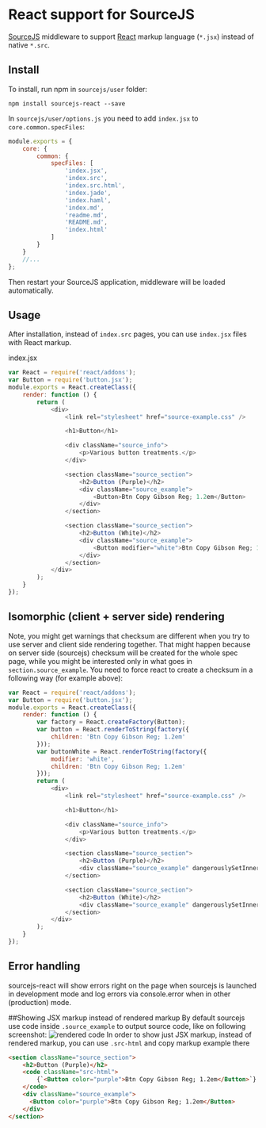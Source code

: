React support for SourceJS
===============

[SourceJS](http://sourcejs.com) middleware to support [React](https://facebook.github.io/react/) markup language (`*.jsx`) instead of native `*.src`.

## Install

To install, run npm in `sourcejs/user` folder:

```
npm install sourcejs-react --save
```

In `sourcejs/user/options.js` you need to add `index.jsx` to `core.common.specFiles`:
```js
module.exports = {
    core: {
        common: {
            specFiles: [
                'index.jsx',
                'index.src',
                'index.src.html',
                'index.jade',
                'index.haml',
                'index.md',
                'readme.md',
                'README.md',
                'index.html'
            ]
        }
    }
    //...
};
```

Then restart your SourceJS application, middleware will be loaded automatically.

## Usage

After installation, instead of `index.src` pages, you can use `index.jsx` files with React markup.

index.jsx
```js
var React = require('react/addons');
var Button = require('button.jsx');
module.exports = React.createClass({
    render: function () {
        return (
            <div>
                <link rel="stylesheet" href="source-example.css" />

                <h1>Button</h1>

                <div className="source_info">
                    <p>Various button treatments.</p>
                </div>

                <section className="source_section">
                    <h2>Button (Purple)</h2>
                    <div className="source_example">
                        <Button>Btn Copy Gibson Reg; 1.2em</Button>
                    </div>
                </section>

                <section className="source_section">
                    <h2>Button (White)</h2>
                    <div className="source_example">
                        <Button modifier="white">Btn Copy Gibson Reg; 1.2em</Button>
                    </div>
                </section>
            </div>
        );
    }
});
```

## Isomorphic (client + server side) rendering

Note, you might get warnings that checksum are different when you try to use server and client side rendering together. That might happen because on server side (sourcejs) checksum will be created for the whole spec page, while you might be interested only in what goes in `section.source_example`. You need to force react to create a checksum in a following way (for example above):
```js
var React = require('react/addons');
var Button = require('button.jsx');
module.exports = React.createClass({
    render: function () {
        var factory = React.createFactory(Button);
        var button = React.renderToString(factory({
            children: 'Btn Copy Gibson Reg; 1.2em'
        }));
        var buttonWhite = React.renderToString(factory({
            modifier: 'white',
            children: 'Btn Copy Gibson Reg; 1.2em'
        }));
        return (
            <div>
                <link rel="stylesheet" href="source-example.css" />

                <h1>Button</h1>

                <div className="source_info">
                    <p>Various button treatments.</p>
                </div>

                <section className="source_section">
                    <h2>Button (Purple)</h2>
                    <div className="source_example" dangerouslySetInnerHTML={{__html: button}}></div>
                </section>

                <section className="source_section">
                    <h2>Button (White)</h2>
                    <div className="source_example" dangerouslySetInnerHTML={{__html: buttonWhite}}></div>
                </section>
            </div>
        );
    }
});
```

## Error handling

sourcejs-react will show errors right on the page when sourcejs is launched in development mode and log errors via console.error when in other (production) mode.

##Showing JSX markup instead of rendered markup
By default sourcejs use code inside `.source_example` to output source code, like on following screenshot:
![rendered code](https://cloud.githubusercontent.com/assets/3027415/8033889/b37faaaa-0de2-11e5-918e-76fb2ea84a22.png)
In order to show just JSX markup, instead of rendered markup, you can use `.src-html` and copy markup example there
```html
<section className="source_section">
    <h2>Button (Purple)</h2>
    <code className="src-html">
        {`<Button color="purple">Btn Copy Gibson Reg; 1.2em</Button>`}
    </code>
    <div className="source_example">
      <Button color="purple">Btn Copy Gibson Reg; 1.2em</Button>
    </div>
</section>
```
